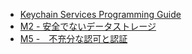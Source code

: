 
- [Keychain Services Programming Guide](https://developer.apple.com/library/ios/documentation/security/Conceptual/keychainServConcepts/01introduction/introduction.html#//apple_ref/doc/uid/TP30000897)
- [M2 - 安全でないデータストレージ](https://www.owasp.org/index.php/Mobile_Top_10_2014-M2)
- [M5 -　不充分な認可と認証](https://www.owasp.org/index.php/Mobile_Top_10_2014-M5)
